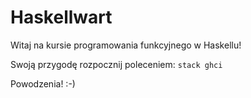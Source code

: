 Haskellwart
===========

Witaj na kursie programowania funkcyjnego w Haskellu!

Swoją przygodę rozpocznij poleceniem: `stack ghci`

Powodzenia! :-)
